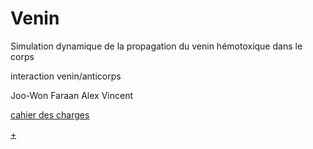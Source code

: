 # Venin 
Simulation dynamique de la propagation du venin hémotoxique dans le corps

interaction venin/anticorps

Joo-Won Faraan Alex Vincent


[cahier des charges](https://docs.google.com/document/d/1Rj8ByG4-xUpoe2-c9_sKJ-SPTIuWbMR9m4GVWTerBKE/edit)

[+](https://docs.google.com/document/d/1caLiQJIDLWALhjkCo4FwB4u5WUMhETaDe33ADTXvx18/edit)
